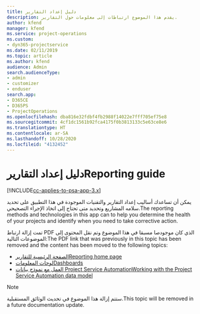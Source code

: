 ```yaml
---
title: دليل إعداد التقارير
description: يقدم هذا الموضوع ارتباطات إلى معلومات حول التقارير.
author: kfend
manager: kfend
ms.service: project-operations
ms.custom:
- dyn365-projectservice
ms.date: 02/11/2019
ms.topic: article
ms.author: kfend
audience: Admin
search.audienceType:
- admin
- customizer
- enduser
search.app:
- D365CE
- D365PS
- ProjectOperations
ms.openlocfilehash: dba816e32fdbf4fb2988f14022e7fff705ef75e8
ms.sourcegitcommit: 4cf1dc1561b92fca4175f0b3813133c5e63ce8e6
ms.translationtype: HT
ms.contentlocale: ar-SA
ms.lasthandoff: 10/28/2020
ms.locfileid: "4132452"
---
```

# <a name="reporting-guide"></a><span data-ttu-id="51ab1-103">دليل إعداد التقارير</span><span class="sxs-lookup"><span data-stu-id="51ab1-103">Reporting guide</span></span>

[!INCLUDE[cc-applies-to-psa-app-3.x](../../includes/cc-applies-to-psa-app-3x.md)]

<span data-ttu-id="51ab1-104">يمكن أن تساعدك أساليب إعداد التقارير والتقنيات الموجودة في هذا التطبيق على تحديد سلامه المشاريع وتحديد متى تحتاج إلى اتخاذ الإجراء التصحيحي.</span><span class="sxs-lookup"><span data-stu-id="51ab1-104">The reporting methods and technologies in this app can to help you determine the health of your projects and identify when you need to take corrective action.</span></span> 

<span data-ttu-id="51ab1-105">تمت إزالة ارتباط PDF الذي كان موجودصا مسبقا في هذا الموضوع وتم نقل المحتوى إلى الموضوعات التالية:</span><span class="sxs-lookup"><span data-stu-id="51ab1-105">The PDF link that was previously in this topic has been removed and the content has been moved to the following topics:</span></span>

- [<span data-ttu-id="51ab1-106">الصفحة الرئيسية للتقارير</span><span class="sxs-lookup"><span data-stu-id="51ab1-106">Reporting home page</span></span>](../reports-reporting-dynamics-365-project-service.md)
- [<span data-ttu-id="51ab1-107">لوحات المعلومات</span><span class="sxs-lookup"><span data-stu-id="51ab1-107">Dashboards</span></span>](../reports-dashboards.md)
- [<span data-ttu-id="51ab1-108">العمل مع نموذج بيانات Project Service Automation</span><span class="sxs-lookup"><span data-stu-id="51ab1-108">Working with the Project Service Automation data model</span></span>](../reports-working-project-service-data-model.md)

> [!NOTE]
> <span data-ttu-id="51ab1-109">ستتم إزالة هذا الموضوع في تحديث الوثائق المستقبلية.</span><span class="sxs-lookup"><span data-stu-id="51ab1-109">This topic will be removed in a future documentation update.</span></span> 
